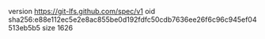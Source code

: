 version https://git-lfs.github.com/spec/v1
oid sha256:e88e112ec5e2e8ac855be0d192fdfc50cdb7636ee26f6c96c945ef04513eb5b5
size 1626
